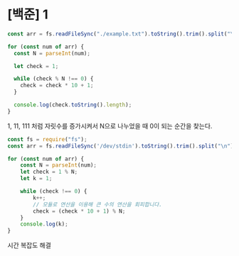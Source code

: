 # [백준] 1

```javascript
const arr = fs.readFileSync("./example.txt").toString().trim().split("\n");

for (const num of arr) {
  const N = parseInt(num);

  let check = 1;

  while (check % N !== 0) {
    check = check * 10 + 1;
  }

  console.log(check.toString().length);
}

```

1, 11, 111 처럼 자릿수를 증가시켜서 N으로 나누었을 때 0이 되는 순간을 찾는다.



```javascript
const fs = require("fs");
const arr = fs.readFileSync('/dev/stdin').toString().trim().split("\n");

for (const num of arr) {
    const N = parseInt(num);
    let check = 1 % N;
    let k = 1;

    while (check !== 0) {
        k++;
        // 모듈로 연산을 이용해 큰 수의 연산을 회피합니다.
        check = (check * 10 + 1) % N;
    }
    console.log(k);
}

```

시간 복잡도 해결

